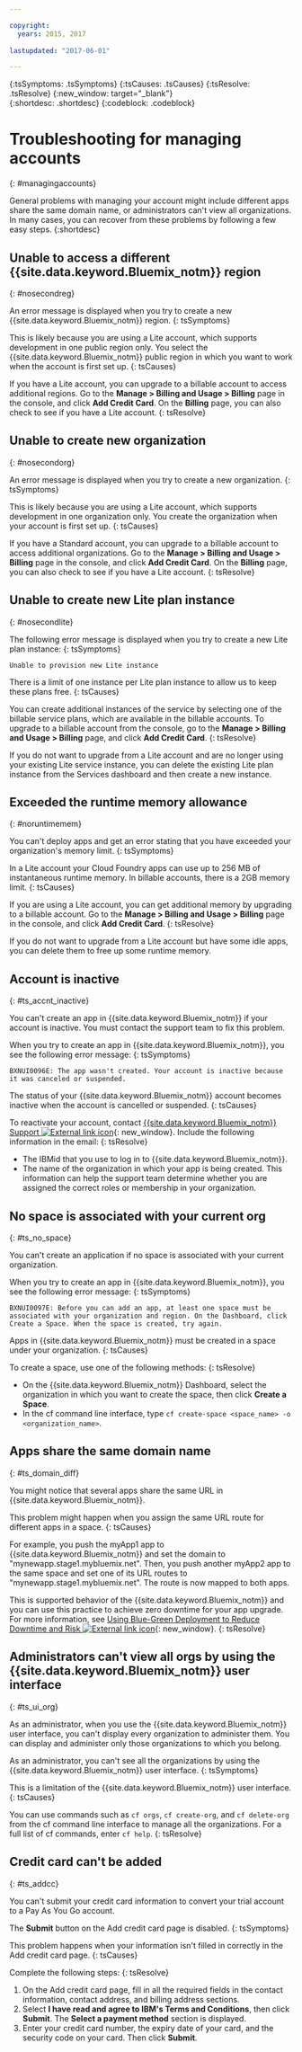 ```yaml
---

copyright:
  years: 2015, 2017
  
lastupdated: "2017-06-01"

---
```


{:tsSymptoms: .tsSymptoms} 
{:tsCauses: .tsCauses} 
{:tsResolve: .tsResolve} 
{:new_window: target="_blank"}  
{:shortdesc: .shortdesc}
{:codeblock: .codeblock} 


# Troubleshooting for managing accounts
{: #managingaccounts}

General problems with managing your account might include different apps share the same domain name, or administrators can't view all organizations. In many cases, you can recover from these problems by following a few easy steps.
{:shortdesc}

## Unable to access a different {{site.data.keyword.Bluemix_notm}} region
{: #nosecondreg}

An error message is displayed when you try to create a new {{site.data.keyword.Bluemix_notm}} region. 
{: tsSymptoms}

This is likely because you are using a Lite account, which supports development in one public region only. You select the {{site.data.keyword.Bluemix_notm}} public region in which you want to work when the account is first set up. 
{: tsCauses}

If you have a Lite account, you can upgrade to a billable account to access additional regions. Go to the **Manage > Billing and Usage > Billing** page in the console, and click **Add Credit Card**. On the **Billing** page, you can also check to see if you have a Lite account.
{: tsResolve}

## Unable to create new organization
{: #nosecondorg}
 
An error message is displayed when you try to create a new organization. 
{: tsSymptoms}

This is likely because you are using a Lite account, which supports development in one organization only. You create the organization when your account is first set up. 
{: tsCauses}

If you have a Standard account, you can upgrade to a billable account to access additional organizations. Go to the **Manage > Billing and Usage > Billing** page in the console, and click **Add Credit Card**. On the **Billing** page, you can also check to see if you have a Lite account.
{: tsResolve}

## Unable to create new Lite plan instance
{: #nosecondlite}

The following error message is displayed when you try to create a new Lite plan instance:
{: tsSymptoms}

`Unable to provision new Lite instance`

There is a limit of one instance per Lite plan instance to allow us to keep these plans free. 
{: tsCauses}

You can create additional instances of the service by selecting one of the billable service plans, which are available in the billable accounts. To upgrade to a billable account from the console, go to the **Manage > Billing and Usage > Billing** page, and click **Add Credit Card**.
{: tsResolve}

If you do not want to upgrade from a Lite account and are no longer using your existing Lite service instance, you can delete the existing Lite plan instance from the Services dashboard and then create a new instance. 

## Exceeded the runtime memory allowance
{: #noruntimemem}

You can't deploy apps and get an error stating that you have exceeded your organization's memory limit.
{: tsSymptoms}

In a Lite account your Cloud Foundry apps can use up to 256 MB of instantaneous runtime memory. In billable accounts, there is a 2GB memory limit.
{: tsCauses}

If you are using a Lite account, you can get additional memory by upgrading to a billable account. Go to the **Manage > Billing and Usage > Billing** page in the console, and click **Add Credit Card**.
{: tsResolve}

If you do not want to upgrade from a Lite account but have some idle apps, you can delete them to free up some runtime memory. 

## Account is inactive
{: #ts_accnt_inactive}

You can't create an app in {{site.data.keyword.Bluemix_notm}} if your account is inactive. You must contact the support team to fix this problem.

When you try to create an app in {{site.data.keyword.Bluemix_notm}}, you see the following error message:
{: tsSymptoms} 

`BXNUI0096E: The app wasn't created. Your account is inactive because it was canceled or suspended.`

The status of your {{site.data.keyword.Bluemix_notm}} account becomes inactive when the account is cancelled or suspended.
{: tsCauses}


To reactivate your account, contact [{{site.data.keyword.Bluemix_notm}} Support ![External link icon](../icons/launch-glyph.svg "External link icon")](http://ibm.biz/bluemixsupport.com){: new_window}. Include the following information in the email:
{: tsResolve}

  * The IBMid that you use to log in to {{site.data.keyword.Bluemix_notm}}.
  * The name of the organization in which your app is being created. This information can help the support team determine whether you are assigned the correct roles or membership in your organization.


## No space is associated with your current org
{: #ts_no_space}

You can't create an application if no space is associated with your current organization.

When you try to create an app in {{site.data.keyword.Bluemix_notm}}, you see the following error message:
{: tsSymptoms} 

`BXNUI0097E: Before you can add an app, at least one space must be associated with your organization and region. On the Dashboard, click Create a Space. When the space is created, try again.`

Apps in {{site.data.keyword.Bluemix_notm}} must be created in a space under your organization.
{: tsCauses} 

To create a space, use one of the following methods: 
{: tsResolve}
 
  * On the {{site.data.keyword.Bluemix_notm}} Dashboard, select the organization in which you want to create the space, then click **Create a Space**.
  * In the cf command line interface, type `cf create-space <space_name> -o <organization_name>`.

  
## Apps share the same domain name
{: #ts_domain_diff}

You might notice that several apps share the same URL in {{site.data.keyword.Bluemix_notm}}.

This problem might happen when you assign the same URL route for different apps in a space.
{: tsCauses}

For example, you push the myApp1 app to {{site.data.keyword.Bluemix_notm}} and set the domain to "mynewapp.stage1.mybluemix.net". Then, you push another myApp2 app to the same space and set one of its URL routes to "mynewapp.stage1.mybluemix.net". The route is now mapped to both apps.

This is supported behavior of the {{site.data.keyword.Bluemix_notm}} and you can use this practice to achieve zero downtime for your app upgrade. For more information, see [Using Blue-Green Deployment to Reduce Downtime and Risk ![External link icon](../icons/launch-glyph.svg "External link icon")](https://docs.cloudfoundry.org/devguide/deploy-apps/blue-green.html){: new_window}.
{: tsResolve}
  

## Administrators can't view all orgs by using the {{site.data.keyword.Bluemix_notm}} user interface
{: #ts_ui_org}

As an administrator, when you use the {{site.data.keyword.Bluemix_notm}} user interface, you can't display every organization to administer them. You can display and administer only those organizations to which you belong.

As an administrator, you can't see all the organizations by using the {{site.data.keyword.Bluemix_notm}} user interface.
{: tsSymptoms}

This is a limitation of the {{site.data.keyword.Bluemix_notm}} user interface.
{: tsCauses}

You can use commands such as `cf orgs`, `cf create-org`, and `cf delete-org` from the cf command line interface to manage all the organizations. For a full list of cf commands, enter `cf help`.
{: tsResolve}
	
## Credit card can't be added
{: #ts_addcc}

You can't submit your credit card information to convert your trial account to a Pay As You Go account.

The **Submit** button on the Add credit card page is disabled.
{: tsSymptoms}

This problem happens when your information isn't filled in correctly in the Add credit card page.
{: tsCauses}


Complete the following steps:
{: tsResolve}

  1. On the Add credit card page, fill in all the required fields in the contact information, contact address, and billing address sections.
  2. Select **I have read and agree to IBM's Terms and Conditions**, then click **Submit**. The **Select a payment method** section is displayed.
  3. Enter your credit card number, the expiry date of your card, and the security code on your card. Then click **Submit**.
